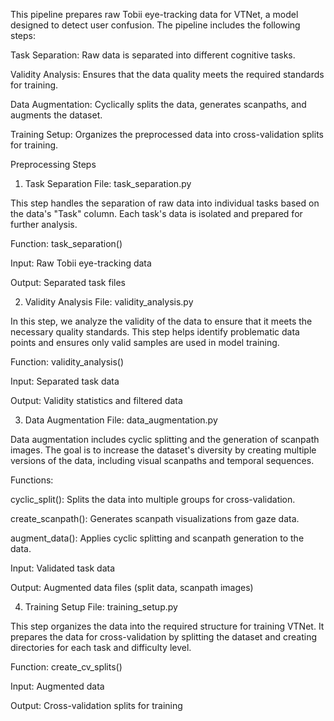This pipeline prepares raw Tobii eye-tracking data for VTNet, a model designed to detect user confusion. The pipeline includes the following steps:

Task Separation: Raw data is separated into different cognitive tasks.

Validity Analysis: Ensures that the data quality meets the required standards for training.

Data Augmentation: Cyclically splits the data, generates scanpaths, and augments the dataset.

Training Setup: Organizes the preprocessed data into cross-validation splits for training.

Preprocessing Steps
1. Task Separation
File: task_separation.py

This step handles the separation of raw data into individual tasks based on the data's "Task" column. Each task's data is isolated and prepared for further analysis.

Function: task_separation()

Input: Raw Tobii eye-tracking data

Output: Separated task files

2. Validity Analysis
File: validity_analysis.py

In this step, we analyze the validity of the data to ensure that it meets the necessary quality standards. This step helps identify problematic data points and ensures only valid samples are used in model training.

Function: validity_analysis()

Input: Separated task data

Output: Validity statistics and filtered data

3. Data Augmentation
File: data_augmentation.py

Data augmentation includes cyclic splitting and the generation of scanpath images. The goal is to increase the dataset's diversity by creating multiple versions of the data, including visual scanpaths and temporal sequences.

Functions:

cyclic_split(): Splits the data into multiple groups for cross-validation.

create_scanpath(): Generates scanpath visualizations from gaze data.

augment_data(): Applies cyclic splitting and scanpath generation to the data.

Input: Validated task data

Output: Augmented data files (split data, scanpath images)

4. Training Setup
File: training_setup.py

This step organizes the data into the required structure for training VTNet. It prepares the data for cross-validation by splitting the dataset and creating directories for each task and difficulty level.

Function: create_cv_splits()

Input: Augmented data

Output: Cross-validation splits for training
